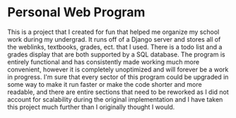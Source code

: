 # Personal Web Program

This is a project that I created for fun that helped me organize my school work during my undergrad. It runs off of a Django server and stores all of the weblinks, textbooks, grades, ect. that I used. There is a todo list and a grades display that are both supported by a SQL database. The program is entirely functional and has consistently made working much more convenient, however it is completely unoptimized and will forever be a work in progress. I'm sure that every sector of this program could be upgraded in some way to make it run faster or make the code shorter and more readable, and there are entire sections that need to be reworked as I did not account for scalability during the original implementation and I have taken this project much further than I originally thought I would. 
